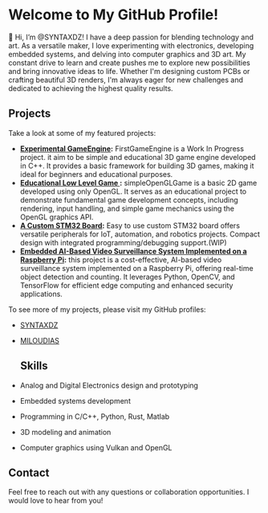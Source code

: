 
<!---
- 👀 I’m interested in ...
- 🌱 I’m currently learning ...
- 💞️ I’m looking to collaborate on ...
- 📫 How to reach me ...
--->
# Welcome to My GitHub Profile!

👋 Hi, I’m @SYNTAXDZ! I have a deep passion for blending technology and art. As a versatile maker, I love experimenting with electronics, developing embedded systems, and delving into computer graphics and 3D art. My constant drive to learn and create pushes me to explore new possibilities and bring innovative ideas to life. Whether I'm designing custom PCBs or crafting beautiful 3D renders, I'm always eager for new challenges and dedicated to achieving the highest quality results.

## Projects

Take a look at some of my featured projects:
- **[Experimental GameEngine](https://github.com/SYNTAXDZ/FirstGameEngine):** FirstGameEngine is a Work In Progress project. it aim to be simple and educational 3D game engine developed in C++. It provides a basic framework for building 3D games, making it ideal for beginners and educational purposes. 
- **[Educational Low Level Game  ](https://github.com/SYNTAXDZ/simpleOpenGLGame):** simpleOpenGLGame is a basic 2D game developed using only OpenGL. It serves as an educational project to demonstrate fundamental game development concepts, including rendering, input handling, and simple game mechanics using the OpenGL graphics API.
- **[A Custom STM32 Board](https://github.com/MILOUDIAS/Basic_STM32_Dev_Board):** Easy to use custom STM32 board offers versatile peripherals for IoT, automation, and robotics projects. Compact design with integrated programming/debugging support.(WIP)
- **[Embedded AI-Based Video Surveillance System Implemented on a Raspberry Pi](https://github.com/MILOUDIAS/object_detection_counting):** this project is a cost-effective, AI-based video surveillance system implemented on a Raspberry Pi, offering real-time object detection and counting. It leverages Python, OpenCV, and TensorFlow for efficient edge computing and enhanced security applications.

To see more of my projects, please visit my GitHub profiles:

- [SYNTAXDZ](https://github.com/SYNTAXDZ)
- [MILOUDIAS](https://github.com/MILOUDIAS)

  ## Skills

- Analog and Digital Electronics design and prototyping
- Embedded systems development
- Programming in C/C++, Python, Rust, Matlab
- 3D modeling and animation
- Computer graphics using Vulkan and OpenGL

## Contact

Feel free to reach out with any questions or collaboration opportunities. I would love to hear from you!


<!---
MILOUDIAS/MILOUDIAS is a ✨ special ✨ repository because its `README.md` (this file) appears on your GitHub profile.
You can click the Preview link to take a look at your changes.
--->

